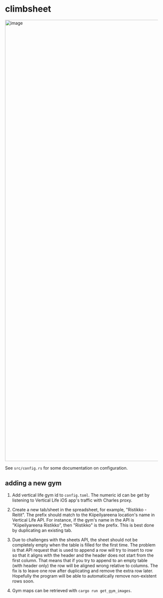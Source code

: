 # climbsheet

<img width="1451" alt="image" src="https://user-images.githubusercontent.com/11027/219144813-7d8490d5-a338-4fdb-bd45-6b1657748286.png">

See `src/config.rs` for some documentation on configuration.

## adding a new gym

1. Add vertical life gym id to `config.toml`. The numeric id can be get by
   listening to Vertical Life iOS app's traffic with Charles proxy.

2. Create a new tab/sheet in the spreadsheet, for example, "Ristikko - Reitit".
   The prefix should match to the Kiipeilyareena location's name in Vertical
   Life API. For instance, if the gym's name in the API is "Kiipeilyareena
   Ristikko", then "Ristikko" is the prefix. This is best done by duplicating an
   existing tab.

3. Due to challenges with the sheets API, the sheet should not be completely
   empty when the table is filled for the first time. The problem is that API
   request that is used to append a row will try to insert to row so that it
   aligns with the header and the header does not start from the first column.
   That means that if you try to append to an empty table (with header only) the
   row will be aligned wrong relative to columns. The fix is to leave one row
   after duplicating and remove the extra row later. Hopefully the program will
   be able to automatically remove non-existent rows soon.

4. Gym maps can be retrieved with `cargo run get_gym_images`.
